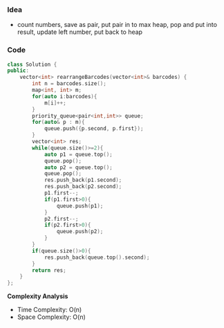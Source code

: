 ### Idea
- count numbers, save as pair, put pair in to max heap, pop and put into result, update left number, put back to heap
### Code

```cpp
class Solution {
public:
    vector<int> rearrangeBarcodes(vector<int>& barcodes) {
        int n = barcodes.size();
        map<int, int> m;
        for(auto i:barcodes){
            m[i]++;
        }
        priority_queue<pair<int,int>> queue;
        for(auto& p : m){
            queue.push({p.second, p.first});
        }
        vector<int> res;
        while(queue.size()>=2){
            auto p1 = queue.top();
            queue.pop();
            auto p2 = queue.top();
            queue.pop();
            res.push_back(p1.second);
            res.push_back(p2.second);
            p1.first--;
            if(p1.first>0){
                queue.push(p1);
            }
            p2.first--;
            if(p2.first>0){
                queue.push(p2);
            }
        }
        if(queue.size()>0){
            res.push_back(queue.top().second);
        }
        return res;
    }
};

```

**Complexity Analysis**

- Time Complexity: O(n)
- Space Complexity: O(n)
